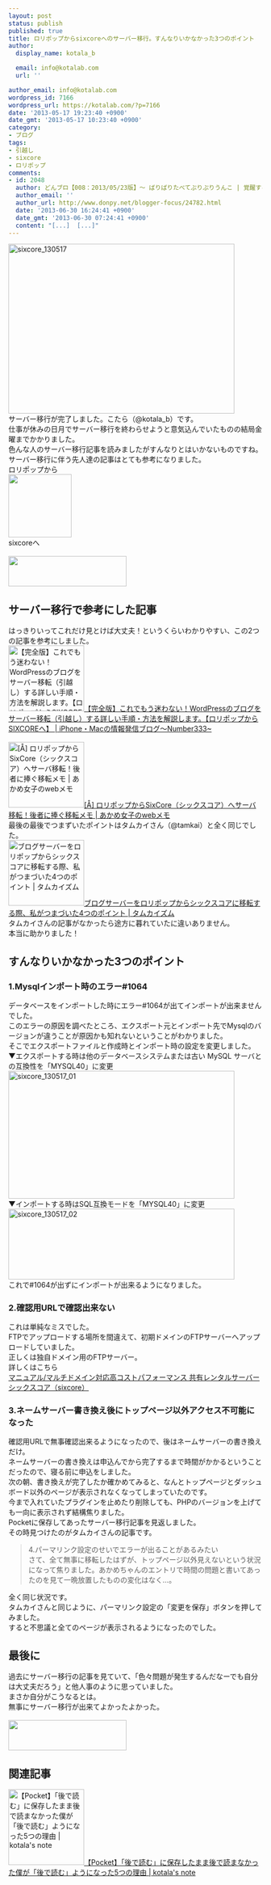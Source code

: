 ```yaml
---
layout: post
status: publish
published: true
title: ロリポップからsixcoreへのサーバー移行。すんなりいかなかった3つのポイント
author:
  display_name: kotala_b

  email: info@kotalab.com
  url: ''

author_email: info@kotalab.com
wordpress_id: 7166
wordpress_url: https://kotalab.com/?p=7166
date: '2013-05-17 19:23:40 +0900'
date_gmt: '2013-05-17 10:23:40 +0900'
category:
- ブログ
tags:
- 引越し
- sixcore
- ロリポップ
comments:
- id: 2048
  author: どんブロ【008：2013/05/23版】〜 ばりばりたべてぶりぶりうんこ | 覚醒する @CDiP
  author_email: ''
  author_url: http://www.donpy.net/blogger-focus/24782.html
  date: '2013-06-30 16:24:41 +0900'
  date_gmt: '2013-06-30 07:24:41 +0900'
  content: "[...]  [...]"
---
```

<p><img src="https://kotalab.com/wp-content/uploads/sixcore_130517-448x336.jpg" alt="sixcore_130517" width="448" height="336" class="alignnone size-large wp-image-7168" /><br />
サーバー移行が完了しました。こたら（@kotala_b）です。<br />
仕事が休みの日月でサーバー移行を終わらせようと意気込んでいたものの結局金曜までかかりました。<br />
色んな人のサーバー移行記事を読みましたがすんなりとはいかないものですね。<br />
サーバー移行に伴う先人達の記事はとても参考になりました。<br />
ロリポップから<br />
<a href="http://c.af.moshimo.com/af/c/click?a_id=370316&p_id=16&pc_id=16&pl_id=5191&guid=ON" target="_blank"><img src="http://image.moshimo.com/af-img/0003/000000005191.gif" width="125" height="125" style="border:none;"></a><br />
sixcoreへ<br />
<a href="http://px.a8.net/svt/ejp?a8mat=25PB6D+3SXS8A+CO4+O0MJL" target="_blank"><br />
<img border="0" width="234" height="60" alt="" src="http://www25.a8.net/svt/bgt?aid=130511317230&wid=004&eno=01&mid=s00000001642004034000&mc=1"></a><br />
<!--more--></p>
<h2>サーバー移行で参考にした記事</h2>
<p>はっきりいってこれだけ見とけば大丈夫！というくらいわかりやすい、この2つの記事を参考にしました。<br />
<a href="http://number333.org/2013/03/04/wordpress-sever-moving/" target="_blank"><img  class="alignleft" src="http://capture.heartrails.com/150x130?http://number333.org/2013/03/04/wordpress-sever-moving/" alt="【完全版】これでもう迷わない！WordPressのブログをサーバー移転（引越し）する詳しい手順・方法を解説します。【ロリポップからSIXCOREへ】 | iPhone・Macの情報発信ブログ〜Number333~" width="150" height="130" /></a><a href="http://number333.org/2013/03/04/wordpress-sever-moving/" target="_blank">【完全版】これでもう迷わない！WordPressのブログをサーバー移転（引越し）する詳しい手順・方法を解説します。【ロリポップからSIXCOREへ】 | iPhone・Macの情報発信ブログ〜Number333~</a><a href="http://b.hatena.ne.jp/entry/http://number333.org/2013/03/04/wordpress-sever-moving/" target="_blank"><img border="0" src="http://b.hatena.ne.jp/entry/image/http://number333.org/2013/03/04/wordpress-sever-moving/" alt="" /></a><br style="clear:both;" /><br />
<a href="http://webmemo.biz/sixcore-lolipop-server" target="_blank"><img  class="alignleft" src="http://capture.heartrails.com/150x130?http://webmemo.biz/sixcore-lolipop-server" alt="[&Aring;] ロリポップからSixCore（シックスコア）へサーバ移転！後者に捧ぐ移転メモ | あかめ女子のwebメモ" width="150" height="130" /></a><a href="http://webmemo.biz/sixcore-lolipop-server" target="_blank">[&Aring;] ロリポップからSixCore（シックスコア）へサーバ移転！後者に捧ぐ移転メモ | あかめ女子のwebメモ</a><a href="http://b.hatena.ne.jp/entry/http://webmemo.biz/sixcore-lolipop-server" target="_blank"><img border="0" src="http://b.hatena.ne.jp/entry/image/http://webmemo.biz/sixcore-lolipop-server" alt="" /></a><br style="clear:both;" />最後の最後でつまずいたポイントはタムカイさん（@tamkai）と全く同じでした。<br />
<a href="http://tamkaism.com/2013/05/lolipop-to-sixcore/" target="_blank"><img  class="alignleft" src="http://capture.heartrails.com/150x130?http://tamkaism.com/2013/05/lolipop-to-sixcore/" alt="ブログサーバーをロリポップからシックスコアに移転する際、私がつまづいた4つのポイント | タムカイズム" width="150" height="130" /></a><a href="http://tamkaism.com/2013/05/lolipop-to-sixcore/" target="_blank">ブログサーバーをロリポップからシックスコアに移転する際、私がつまづいた4つのポイント | タムカイズム</a><a href="http://b.hatena.ne.jp/entry/http://tamkaism.com/2013/05/lolipop-to-sixcore/" target="_blank"><img border="0" src="http://b.hatena.ne.jp/entry/image/http://tamkaism.com/2013/05/lolipop-to-sixcore/" alt="" /></a><br style="clear:both;" />タムカイさんの記事がなかったら途方に暮れていたに違いありません。<br />
本当に助かりました！</p>
<h2>すんなりいかなかった3つのポイント</h2>
<h3>1.Mysqlインポート時のエラー#1064</h3>
<p>データベースをインポートした時にエラー#1064が出てインポートが出来ませんでした。<br />
このエラーの原因を調べたところ、エクスポート元とインポート先でMysqlのバージョンが違うことが原因かも知れないということがわかりました。<br />
そこでエクスポートファイルと作成時とインポート時の設定を変更しました。<br />
▼エクスポートする時は他のデータベースシステムまたは古い MySQL サーバとの互換性を「MYSQL40」に変更<br />
<img src="https://kotalab.com/wp-content/uploads/sixcore_130517_01-448x253.jpg" alt="sixcore_130517_01" width="448" height="253" class="alignnone size-large wp-image-7169" /><br />
▼インポートする時はSQL互換モードを「MYSQL40」に変更<br />
<img src="https://kotalab.com/wp-content/uploads/sixcore_130517_02-448x140.jpg" alt="sixcore_130517_02" width="448" height="140" class="alignnone size-large wp-image-7170" /><br />
これで#1064が出ずにインポートが出来るようになりました。</p>
<h3>2.確認用URLで確認出来ない</h3>
<p>これは単純なミスでした。<br />
FTPでアップロードする場所を間違えて、初期ドメインのFTPサーバーへアップロードしていました。<br />
正しくは独自ドメイン用のFTPサーバー。<br />
詳しくはこちら<br />
<a href="http://www.sixcore.ne.jp/shared/man/domain_setting.php" target="_blank">マニュアル/マルチドメイン対応高コストパフォーマンス 共有レンタルサーバー シックスコア（sixcore）</a></p>
<h3>3.ネームサーバー書き換え後にトップページ以外アクセス不可能になった</h3>
<p>確認用URLで無事確認出来るようになったので、後はネームサーバーの書き換えだけ。<br />
ネームサーバーの書き換えは申込んでから完了するまで時間がかかるということだったので、寝る前に申込をしました。<br />
次の朝、書き換えが完了したか確かめてみると、なんとトップページとダッシュボード以外のページが表示されなくなってしまっていたのです。<br />
今まで入れていたプラグインを止めたり削除しても、PHPのバージョンを上げても一向に表示されず結構焦りました。<br />
Pocketに保存してあったサーバー移行記事を見返しました。<br />
その時見つけたのがタムカイさんの記事です。</p>
<blockquote><p>4.パーマリンク設定のせいでエラーが出ることがあるみたい<br />
さて、全て無事に移転したはずが、トップページ以外見えないという状況になって焦りました。あかめちゃんのエントリで時間の問題と書いてあったのを見て一晩放置したものの変化はなく&hellip;。</p></blockquote>
<p>全く同じ状況です。<br />
タムカイさんと同じように、パーマリンク設定の「変更を保存」ボタンを押してみました。<br />
すると不思議と全てのページが表示されるようになったのでした。</p>
<h2>最後に</h2>
<p>過去にサーバー移行の記事を見ていて、「色々問題が発生するんだなーでも自分は大丈夫だろう」と他人事のように思っていました。<br />
まさか自分がこうなるとは。<br />
無事にサーバー移行が出来てよかったよかった。<br />
<a href="http://px.a8.net/svt/ejp?a8mat=25PB6D+3SXS8A+CO4+O0MJL" target="_blank"><br />
<img border="0" width="234" height="60" alt="" src="http://www25.a8.net/svt/bgt?aid=130511317230&wid=004&eno=01&mid=s00000001642004034000&mc=1"></a></p>
<h2 class="rele">関連記事</h2>
<p><a href="https://kotalab.com/pocket-five-reason" target="_blank"><img  class="alignleft" src="https://kotalab.com/wp-content/uploads/pocket_130513.jpg" alt="【Pocket】「後で読む」に保存したまま後で読まなかった僕が「後で読む」ようになった5つの理由 | kotala's note" width="150" /></a><a href="https://kotalab.com/pocket-five-reason" target="_blank">【Pocket】「後で読む」に保存したまま後で読まなかった僕が「後で読む」ようになった5つの理由 | kotala's note</a><br style="clear:both;" /></p>
